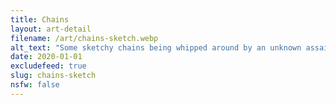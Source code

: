 ```yaml
---
title: Chains
layout: art-detail
filename: /art/chains-sketch.webp
alt_text: "Some sketchy chains being whipped around by an unknown assailant."
date: 2020-01-01
excludefeed: true
slug: chains-sketch
nsfw: false
---
```

